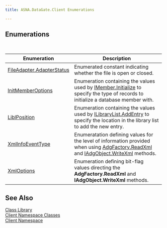 ```yaml
---
title: ASNA.DataGate.Client Enumerations

---
```


## Enumerations

<br />



| Enumeration | Description |
| ---- | ---- |
| [FileAdapter.AdapterStatus](file-adapter-adapter-status-enumeration.html) | Enumerated constant indicating whether the file is open or closed. |
| [InitMemberOptions](init-member-options-enumeration.html) | Enumeration containing the values used by [ IMember.Initialize](imember-class-initialize-method.html) to specify the type of records to initialize a database member with. |
| [LiblPosition](lock-request-enumeration.html) | Enumeration containing the values used by [ ILibraryList.AddEntry](ilibrary-list-class-add-entry-method.html) to specify the location in the library list to add the new entry. |
| [XmlInfoEventType](xml-info-event-type-enumeration.html) | Enumeratation defining values for the level of information provided when using [AdgFactory.ReadXml](adg-factory-class-read-xml-method2.html) and [IAdgObject.WriteXml](dcsIAdgObjectClassWriteXmlMethod2.html) methods. |
| [XmlOptions](xml-options-enumeration.html) | Enumeration defining bit-flag values directing the **AdgFactory.ReadXml** and **IAdgObject.WriteXml** methods. |



## See Also


[Class Library](class-library-main.html)
      <br />
[Client Namespace Classes](asna-datagate-client-classes.html)
      <br />
[Client Namespace](datagate-client-namespace.html)

